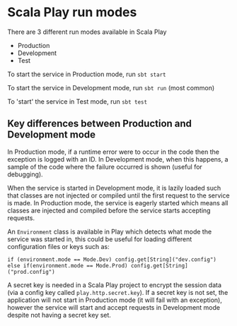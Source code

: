 # Scala Play run modes

There are 3 different run modes available in Scala Play

- Production
- Development
- Test

To start the service in Production mode, run `sbt start`

To start the service in Development mode, run `sbt run` (most common)

To 'start' the service in Test mode, run `sbt test`

## Key differences between Production and Development mode

In Production mode, if a runtime error were to occur in the code then the exception is logged with an ID. 
In Development mode, when this happens, a sample of the code where the failure occurred is shown (useful for debugging).

When the service is started in Development mode, it is lazily loaded such that classes are not injected or compiled until the first request
to the service is made. In Production mode, the service is eagerly started which means all classes are injected and compiled before the service starts accepting requests.

An `Environment` class is available in Play which detects what mode the service was started in, this could be useful for loading different configuration files or keys such as:
```
if (environment.mode == Mode.Dev) config.get[String]("dev.config") 
else if(environment.mode == Mode.Prod) config.get[String]("prod.config")
```

A secret key is needed in a Scala Play project to encrypt the session data (via a config key called `play.http.secret.key`).
If a secret key is not set, the application will not start in Production mode (it will fail with an exception), however the service will start
and accept requests in Development mode despite not having a secret key set.